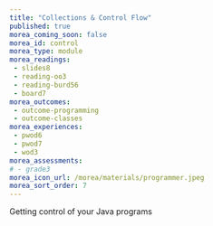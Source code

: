 ```yaml
---
title: "Collections & Control Flow"
published: true
morea_coming_soon: false
morea_id: control
morea_type: module
morea_readings:
 - slides8
 - reading-oo3
 - reading-burd56
 - board7
morea_outcomes:
 - outcome-programming
 - outcome-classes
morea_experiences:
 - pwod6
 - pwod7
 - wod3
morea_assessments:
# - grade3
morea_icon_url: /morea/materials/programmer.jpeg
morea_sort_order: 7
---
```


Getting control of your Java programs